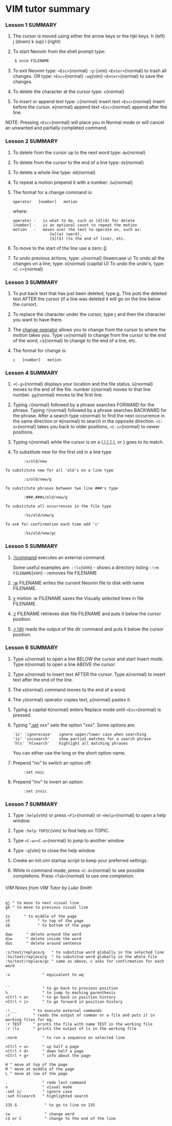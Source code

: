 
# VIM tutor summary

### Lesson 1 SUMMARY

 1. The cursor is moved using either the arrow keys or the hjkl keys.
     h (left)   j (down)       k (up)       l (right)

 2. To start Neovim from the shell prompt type:
~~~ sh
    $ nvim FILENAME
~~~
 3. To exit Neovim type: `<Esc>`{normal} `:q!`{vim} `<Enter>`{normal} to trash all changes.
                OR type: `<Esc>`{normal} `:wq`{vim} `<Enter>`{normal} to save the changes.

 4. To delete the character at the cursor type: `x`{normal}

 5. To insert or append text type:
    `i`{normal} insert text `<Esc>`{normal}     insert before the cursor.
    `A`{normal} append text `<Esc>`{normal}     append after the line.

NOTE: Pressing `<Esc>`{normal} will place you in Normal mode or will cancel
      an unwanted and partially completed command.

### Lesson 2 SUMMARY

 1. To delete from the cursor up to the next word type:    `dw`{normal}

 2. To delete from the cursor to the end of a line type:   `d$`{normal}

 3. To delete a whole line type:                           `dd`{normal}

 4. To repeat a motion prepend it with a number:           `2w`{normal}

 5. The format for a change command is:

        operator   [number]   motion

    where:

        operator -   is what to do, such as [d](d) for delete
        [number] -   is an optional count to repeat the motion
        motion   -   moves over the text to operate on, such as:
                        [w](w) (word),
                        [$]($) (to the end of line), etc.

 6. To move to the start of the line use a zero: [0](0)

 7. To undo previous actions, type:            `u`{normal}  (lowercase u)
    To undo all the changes on a line, type:   `U`{normal}  (capital U)
    To undo the undo's, type:                  `<C-r>`{normal}

### Lesson 3 SUMMARY

 1. To put back text that has just been deleted, type [p](p). This puts the
    deleted text AFTER the cursor (if a line was deleted it will go on the
    line below the cursor).

 2. To replace the character under the cursor, type [r](r) and then the
    character you want to have there.

 3. The [change operator](c) allows you to change from the cursor to where
    the motion takes you. Type `ce`{normal} to change from the cursor to the
    end of the word, `c$`{normal} to change to the end of a line, etc.

 4. The format for change is:

        c   [number]   motion

### Lesson 4 SUMMARY

 1. `<C-g>`{normal}     displays your location and the file status.
    `G`{normal}         moves to the end of the file.
    number `G`{normal} moves to that line number.
    `gg`{normal}        moves to the first line.

 2. Typing `/`{normal} followed by a phrase searches FORWARD for the phrase.
    Typing `?`{normal} followed by a phrase searches BACKWARD for the phrase.
    After a search type `n`{normal} to find the next occurrence in the same
    direction or `N`{normal} to search in the opposite direction.
    `<C-o>`{normal} takes you back to older positions, `<C-i>`{normal} to
    newer positions.

 3. Typing `%`{normal} while the cursor is on a (,),[,],{, or } goes to its
    match.

 4. To substitute new for the first old in a line type
~~~ vim
        :s/old/new
~~~
    To substitute new for all 'old's on a line type
~~~ vim
        :s/old/new/g
~~~
    To substitute phrases between two line ###'s type
~~~ vim
        :###,###s/old/new/g
~~~
    To substitute all occurrences in the file type
~~~ vim
        :%s/old/new/g
~~~
    To ask for confirmation each time add 'c'
```vim
		:%s/old/new/gc
```

### Lesson 5 SUMMARY

 1. [:!command](:!vim) executes an external command.

     Some useful examples are:
     `:!ls`{vim}                    - shows a directory listing
     `:!rm FILENAME`{vim}           - removes file FILENAME

 2. [:w](:w) FILENAME              writes the current Neovim file to disk with
                             name FILENAME.

 3. [v](v)  motion  :w FILENAME   saves the Visually selected lines in file
                             FILENAME.

 4. [:r](:r) FILENAME              retrieves disk file FILENAME and puts it
                             below the cursor position.

 5. [:r !dir](:r!)                  reads the output of the dir command and
                             puts it below the cursor position.

### Lesson 6 SUMMARY

 1. Type `o`{normal} to open a line BELOW the cursor and start Insert mode.
    Type `O`{normal} to open a line ABOVE the cursor.

 2. Type `a`{normal} to insert text AFTER the cursor.
    Type `A`{normal} to insert text after the end of the line.

 3. The `e`{normal} command moves to the end of a word.

 4. The `y`{normal} operator copies text, `p`{normal} pastes it.

 5. Typing a capital `R`{normal} enters Replace mode until `<Esc>`{normal} is
     pressed.

 6. Typing "[:set](:set) xxx" sets the option "xxx". Some options are:

        'ic' 'ignorecase'   ignore upper/lower case when searching
        'is' 'incsearch'    show partial matches for a search phrase
        'hls' 'hlsearch'    highlight all matching phrases

     You can either use the long or the short option name.

 7. Prepend "no" to switch an option off:
~~~ vim
        :set noic
~~~
 8. Prepend "inv" to invert an option:
~~~ vim
        :set invic
~~~

### Lesson 7 SUMMARY

 1. Type `:help`{vim}
    or press `<F1>`{normal} or `<Help>`{normal} to open a help window.

 2. Type `:help TOPIC`{vim} to find help on TOPIC.

 3. Type `<C-w><C-w>`{normal} to jump to another window

 4. Type `:q`{vim} to close the help window

 5. Create an init.vim startup script to keep your preferred settings.

 6. While in command mode, press `<C-d>`{normal} to see possible completions.
    Press `<Tab>`{normal} to use one completion.



###### VIM Notes from VIM Tutor by Luke Smith
```vim
gj " to move to next visual line
gk " to move to previous visual line
```
```vim
zz 		" to middle of the page
zt            " to top of the page
zb            " to bottom of the page
```

```vim
daw      " delete around the word
diw      " delete inside the word
das      " delete around sentence
```

```vim
:s/text/replace/g   " to substitue word globally in the selected line
:%s/text/replace/g  " to substitue word globally in the whole file
:%s/text/replace/gc " same as above, c asks for confirmation for each word
```

```vim
:x              " equivalent to wq
 
```
```vim
``              " to go back to previous position
%               " to jump to maching parenthesis
<Ctrl + o>      " to go back in position history
<Ctrl + i>      " to go forward in position history
```

```vim
:!___       " to execute external commands 
:r          " reads the output of comman or a file and puts it in working files for eg.
:r TEST     " prints the file with name TEST in the working file
:r !ls      " prints the output of ls in the working file
```

```vim
:norm           " to run a sequence on selected line
```

```vim
<Ctrl + u>      " up half a page
<Ctrl + d>      " down half a page
<Ctrl + g>      " info about the page
```

```vim
H " move at top of the page
M " move at middle of the page
L " move at low of the page
```

```vim
.               " redo last command
v               " visual mode
:set ic         " ignore case
:set hlsearch   " highlighted search
```

```vim 
235 G            " to go to line no 235
```

```vim
cw               " change word
c$ or C          " change to the end of the line
```